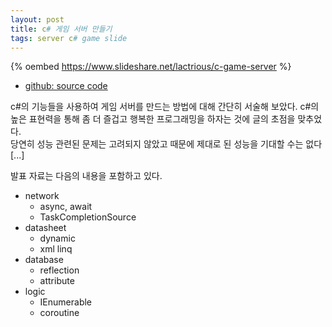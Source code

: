 ```yaml
---
layout: post
title: c# 게임 서버 만들기
tags: server c# game slide
---
```


{% oembed https://www.slideshare.net/lactrious/c-game-server %}

* [github: source code](https://github.com/lacti/Lz/tree/v0.1)

c#의 기능들을 사용하여 게임 서버를 만드는 방법에 대해 간단히 서술해 보았다. c#의 높은 표현력을 통해 좀 더 즐겁고 행복한 프로그래밍을 하자는 것에 글의 초점을 맞추었다.  
당연히 성능 관련된 문제는 고려되지 않았고 때문에 제대로 된 성능을 기대할 수는 없다 [...]

발표 자료는 다음의 내용을 포함하고 있다.

* network
	* async, await
	* TaskCompletionSource
* datasheet
	* dynamic
	* xml linq
* database
	* reflection
	* attribute
* logic
	* IEnumerable
	* coroutine
